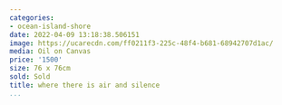 ```yaml
---
categories:
- ocean-island-shore
date: 2022-04-09 13:18:38.506151
image: https://ucarecdn.com/ff0211f3-225c-48f4-b681-68942707d1ac/
media: Oil on Canvas
price: '1500'
size: 76 x 76cm
sold: Sold
title: where there is air and silence
...
```

